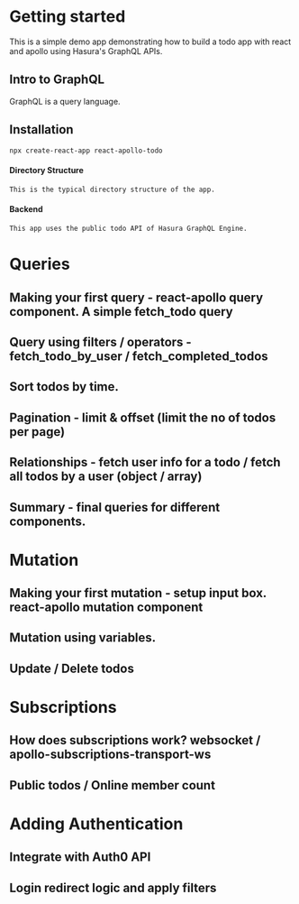 # Getting started

This is a simple demo app demonstrating how to build a todo app with react and apollo using Hasura's GraphQL APIs.

## Intro to GraphQL

GraphQL is a query language.

## Installation

  `npx create-react-app react-apollo-todo`

  <insert-gif>

  #### Directory Structure
    This is the typical directory structure of the app.

  #### Backend
    This app uses the public todo API of Hasura GraphQL Engine.


# Queries

## Making your first query - react-apollo query component. A simple fetch_todo query

## Query using filters / operators - fetch_todo_by_user / fetch_completed_todos

## Sort todos by time.

## Pagination - limit & offset (limit the no of todos per page)

## Relationships - fetch user info for a todo / fetch all todos by a user (object / array)

## Summary - final queries for different components.

# Mutation

## Making your first mutation - setup input box. react-apollo mutation component

## Mutation using variables.

## Update / Delete todos

# Subscriptions

## How does subscriptions work? websocket / apollo-subscriptions-transport-ws

## Public todos / Online member count

# Adding Authentication

## Integrate with Auth0 API

## Login redirect logic and apply filters



